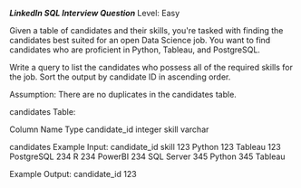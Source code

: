 ***LinkedIn SQL Interview Question***
Level: Easy

Given a table of candidates and their skills, you're tasked with finding the candidates best suited for an open Data Science job. 
You want to find candidates who are proficient in Python, Tableau, and PostgreSQL.

Write a query to list the candidates who possess all of the required skills for the job. Sort the output by candidate ID in 
ascending order.

Assumption: There are no duplicates in the candidates table.

candidates Table:

Column Name	          Type
candidate_id	         integer
skill	                 varchar

candidates Example Input:
candidate_id	          skill
      123	           Python
      123	           Tableau
      123	           PostgreSQL
      234	           R
      234	           PowerBI
      234	           SQL Server
      345	           Python
      345	           Tableau

Example Output:
candidate_id
      123

